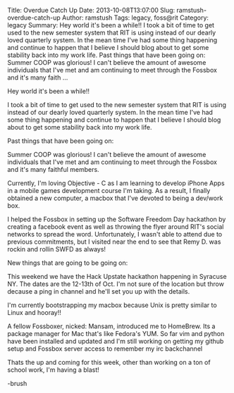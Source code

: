 Title: Overdue Catch Up
Date: 2013-10-08T13:07:00
Slug: ramstush-overdue-catch-up
Author: ramstush
Tags: legacy, foss@rit
Category: legacy
Summary: Hey world it's been a while!!  I took a bit of time to get used to the new semester system that RIT is using instead of our dearly loved quarterly system. In the mean time I've had some thing happening and continue to happen that I believe I should blog about to get some stability back into my work life.  Past things that have been going on:  Summer COOP was glorious! I can't believe the amount of awesome individuals that I've met and am continuing to meet through the Fossbox and it's many faith ... 

Hey world it's been a while!!

I took a bit of time to get used to the new semester system that RIT is using
instead of our dearly loved quarterly system. In the mean time I've had some
thing happening and continue to happen that I believe I should blog about to
get some stability back into my work life.

Past things that have been going on:

Summer COOP was glorious! I can't believe the amount of awesome individuals
that I've met and am continuing to meet through the Fossbox and it's many
faithful members.

Currently, I'm loving Objective - C as I am learning to develop iPhone Apps in
a mobile games development course I'm taking. As a result, I finally obtained
a new computer, a macbox that I've devoted to being a dev/work box.

I helped the Fossbox in setting up the Software Freedom Day hackathon by
creating a facebook event as well as throwing the flyer around RIT's social
networks to spread the word. Unfortunately, I wasn't able to attend due to
previous commitments, but I visited near the end to see that Remy D. was
rockin and rollin SWFD as always!

New things that are going to be going on:

This weekend we have the Hack Upstate hackathon happening in Syracuse NY. The
dates are the 12-13th of Oct. I'm not sure of the location but throw decause a
ping in channel and he'll set you up with the details.

I'm currently bootstrapping my macbox because Unix is pretty similar to Linux
and hooray!!

A fellow Fossboxer, nicked: Mansam, introduced me to HomeBrew. Its a package
manager for Mac that's like Fedora's YUM. So far vim and python have been
installed and updated and I'm still working on getting my github setup and
Fossbox server access to remember my irc backchannel

Thats the up and coming for this week, other than working on a ton of school
work, I'm having a blast!

-brush

